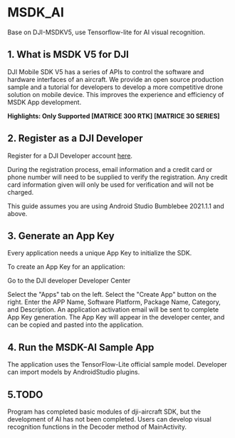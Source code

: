 # MSDK_AI
Base on DJI-MSDKV5, use Tensorflow-lite for AI visual recognition.

## 1. What is MSDK V5 for DJI
DJI Mobile SDK V5 has a series of APIs to control the software and hardware interfaces of an aircraft. We provide an open source production sample and a tutorial for developers to develop a more competitive drone solution on mobile device. This improves the experience and efficiency of MSDK App development.

**Highlights: Only Supported  [MATRICE 300 RTK] [MATRICE 30 SERIES]**

## 2. Register as a DJI Developer

Register for a DJI Developer account [here](https://developer.dji.com/).

During the registration process, email information and a credit card or phone number will need to be supplied to verify the registration. Any credit card information given will only be used for verification and will not be charged.

This guide assumes you are using Android Studio Bumblebee 2021.1.1 and above.

## 3. Generate an App Key

Every application needs a unique App Key to initialize the SDK.

To create an App Key for an application:

Go to the DJI developer Developer Center

Select the "Apps" tab on the left.
Select the "Create App" button on the right.
Enter the APP Name, Software Platform, Package Name, Category, and Description.
An application activation email will be sent to complete App Key generation.
The App Key will appear in the developer center, and can be copied and pasted into the application.

## 4. Run the MSDK-AI Sample App

The application uses the TensorFlow-Lite official sample model. Developer can import models by AndroidStudio plugins.

## 5.TODO

Program has completed basic modules of dji-aircraft SDK, but the development of AI has not been completed. Users can develop visual recognition functions in the Decoder method of MainActivity.

 
